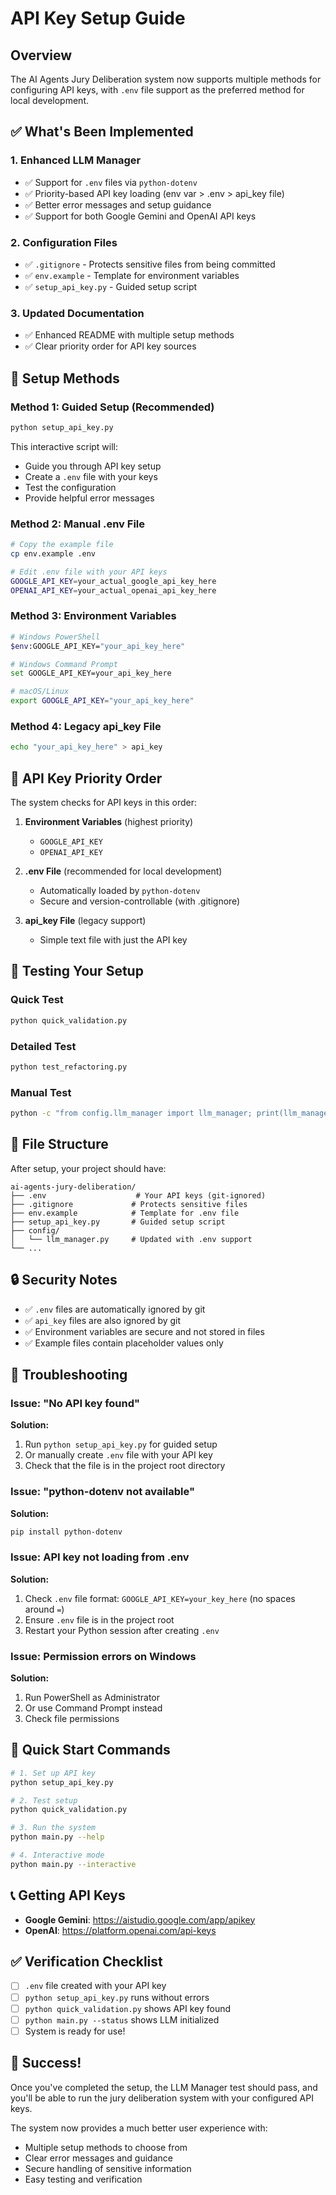# API Key Setup Guide

## Overview

The AI Agents Jury Deliberation system now supports multiple methods for configuring API keys, with `.env` file support as the preferred method for local development.

## ✅ **What's Been Implemented**

### 1. **Enhanced LLM Manager**
- ✅ Support for `.env` files via `python-dotenv`
- ✅ Priority-based API key loading (env var > .env > api_key file)
- ✅ Better error messages and setup guidance
- ✅ Support for both Google Gemini and OpenAI API keys

### 2. **Configuration Files**
- ✅ `.gitignore` - Protects sensitive files from being committed
- ✅ `env.example` - Template for environment variables
- ✅ `setup_api_key.py` - Guided setup script

### 3. **Updated Documentation**
- ✅ Enhanced README with multiple setup methods
- ✅ Clear priority order for API key sources

## 🚀 **Setup Methods**

### **Method 1: Guided Setup (Recommended)**
```bash
python setup_api_key.py
```
This interactive script will:
- Guide you through API key setup
- Create a `.env` file with your keys
- Test the configuration
- Provide helpful error messages

### **Method 2: Manual .env File**
```bash
# Copy the example file
cp env.example .env

# Edit .env file with your API keys
GOOGLE_API_KEY=your_actual_google_api_key_here
OPENAI_API_KEY=your_actual_openai_api_key_here
```

### **Method 3: Environment Variables**
```bash
# Windows PowerShell
$env:GOOGLE_API_KEY="your_api_key_here"

# Windows Command Prompt
set GOOGLE_API_KEY=your_api_key_here

# macOS/Linux
export GOOGLE_API_KEY="your_api_key_here"
```

### **Method 4: Legacy api_key File**
```bash
echo "your_api_key_here" > api_key
```

## 🔧 **API Key Priority Order**

The system checks for API keys in this order:

1. **Environment Variables** (highest priority)
   - `GOOGLE_API_KEY`
   - `OPENAI_API_KEY`

2. **.env File** (recommended for local development)
   - Automatically loaded by `python-dotenv`
   - Secure and version-controllable (with .gitignore)

3. **api_key File** (legacy support)
   - Simple text file with just the API key

## 🧪 **Testing Your Setup**

### **Quick Test**
```bash
python quick_validation.py
```

### **Detailed Test**
```bash
python test_refactoring.py
```

### **Manual Test**
```bash
python -c "from config.llm_manager import llm_manager; print(llm_manager.get_api_key())"
```

## 📁 **File Structure**

After setup, your project should have:

```
ai-agents-jury-deliberation/
├── .env                    # Your API keys (git-ignored)
├── .gitignore             # Protects sensitive files
├── env.example            # Template for .env file
├── setup_api_key.py       # Guided setup script
├── config/
│   └── llm_manager.py     # Updated with .env support
└── ...
```

## 🔒 **Security Notes**

- ✅ `.env` files are automatically ignored by git
- ✅ `api_key` files are also ignored by git
- ✅ Environment variables are secure and not stored in files
- ✅ Example files contain placeholder values only

## 🚨 **Troubleshooting**

### **Issue: "No API key found"**
**Solution:**
1. Run `python setup_api_key.py` for guided setup
2. Or manually create `.env` file with your API key
3. Check that the file is in the project root directory

### **Issue: "python-dotenv not available"**
**Solution:**
```bash
pip install python-dotenv
```

### **Issue: API key not loading from .env**
**Solution:**
1. Check `.env` file format: `GOOGLE_API_KEY=your_key_here` (no spaces around `=`)
2. Ensure `.env` file is in the project root
3. Restart your Python session after creating `.env`

### **Issue: Permission errors on Windows**
**Solution:**
1. Run PowerShell as Administrator
2. Or use Command Prompt instead
3. Check file permissions

## 🎯 **Quick Start Commands**

```bash
# 1. Set up API key
python setup_api_key.py

# 2. Test setup
python quick_validation.py

# 3. Run the system
python main.py --help

# 4. Interactive mode
python main.py --interactive
```

## 📞 **Getting API Keys**

- **Google Gemini**: https://aistudio.google.com/app/apikey
- **OpenAI**: https://platform.openai.com/api-keys

## ✅ **Verification Checklist**

- [ ] `.env` file created with your API key
- [ ] `python setup_api_key.py` runs without errors
- [ ] `python quick_validation.py` shows API key found
- [ ] `python main.py --status` shows LLM initialized
- [ ] System is ready for use!

## 🎉 **Success!**

Once you've completed the setup, the LLM Manager test should pass, and you'll be able to run the jury deliberation system with your configured API keys.

The system now provides a much better user experience with:
- Multiple setup methods to choose from
- Clear error messages and guidance
- Secure handling of sensitive information
- Easy testing and verification
